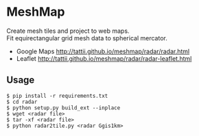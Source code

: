# MeshMap

Create mesh tiles and project to web maps.  
Fit equirectangular grid mesh data to spherical mercator.

+ Google Maps http://tattii.github.io/meshmap/radar/radar.html
+ Leaflet http://tattii.github.io/meshmap/radar/radar-leaflet.html

## Usage
```
$ pip install -r requirements.txt
$ cd radar
$ python setup.py build_ext --inplace
$ wget <radar file>
$ tar -xf <radar file>
$ python radar2tile.py <radar Ggis1km>
```

